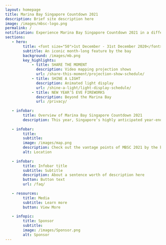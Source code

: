 ```yaml
---
layout: homepage
title: Marina Bay Singapore Countdown 2021
description: Brief site description here
image: /images/mbsc-logo.png
permalink: /
notification: Experience Marina Bay Singapore Countdown 2021 in a different light this year!
sections:
   - hero:
        title: <font size="50">1st December - 31st December 2020</font> 
        subtitle: An iconic month-long feature by the bay
        background: /images/mb.png
        key_highlights:
            - title: SHARE THE MOMENT
              description: Video mapping projection shows
              url: /share-this-moment/projection-show-schedule/
            - title: SHINE A LIGHT 
              description: Animated light display
              url: /shine-a-light/light-display-schedule/
            - title: NEW YEAR’S EVE FIREWORKS
              description: Beyond the Marina Bay
              url: /privacy/
                        
   - infobar:
        title: Overview of Marina Bay Singapore Countdown 2021 
        description: This year, Singapore’s highly anticipated year-end celebrations, MBSC 2021, brings forth a uniquely different experience for the public to enjoy virtually at the comfort of their own homes. MBSC 2021 presents an avenue that garners people across borders and from all walks of life to reflect on 2020 and to celebrate our hopes and aspirations for 2021 in unity. 
        
   - infobar:
        title: 
        subtitle: 
        image: /images/map.png
        description: Check out the vantage points of MBSC 2021 by the bay all at a glance!
        alt: Location
        
   - infobar:
        title: Infobar title
        subtitle: Subtitle
        description: About a sentence worth of description here
        button: Button text
        url: /faq/        
        
   - resources:
        title: Media
        subtitle: Learn more
        button: View More
       
   - infopic:
        title: Sponsor
        subtitle:
        image: /images/Sponsor.png
        alt: Sponsor
---
```

